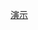 [演示](https://htmlpreview.github.io/?https://github.com/wangriyu/Css_Sass_Less/blob/master/src/position.html)